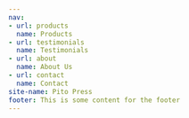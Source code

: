```yaml
---
nav:
- url: products
  name: Products
- url: testimonials
  name: Testimonials
- url: about
  name: About Us
- url: contact
  name: Contact
site-name: Pito Press
footer: This is some content for the footer
---
```


